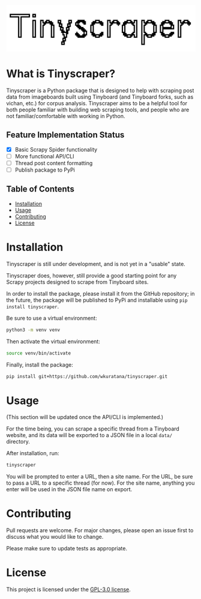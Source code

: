 ![Tinyscraper logo](/assets/Tinyscraper_logo.png)

# What is Tinyscraper?

Tinyscraper is a Python package that is designed to help with scraping post data from imageboards built using Tinyboard (and Tinyboard forks, such as vichan, etc.) for corpus analysis. Tinyscraper aims to be a helpful tool for both people familiar with building web scraping tools, and people who are not familiar/comfortable with working in Python.

## Feature Implementation Status
- [X] Basic Scrapy Spider functionality
- [ ] More functional API/CLI
- [ ] Thread post content formatting
- [ ] Publish package to PyPi

## Table of Contents
- [Installation](#installation)
- [Usage](#usage)
- [Contributing](#contributing)
- [License](#license)

# Installation
Tinyscraper is still under development, and is not yet in a "usable" state. 

Tinyscraper does, however, still provide a good starting point for any Scrapy projects designed to scrape from Tinyboard sites. 

In order to install the package, please install it from the GitHub repository; in the future, the package will be published to PyPi and installable using `pip install tinyscraper`.

Be sure to use a virtual environment:
```bash
python3 -m venv venv
```
Then activate the virtual environment:
```bash
source venv/bin/activate
```
Finally, install the package:
```bash
pip install git+https://github.com/wkuratana/tinyscraper.git
```

# Usage
(This section will be updated once the API/CLI is implemented.)

For the time being, you can scrape a specific thread from a Tinyboard website, and its data will be exported to a JSON file in a local `data/` directory.

After installation, run:
```bash
tinyscraper
```
You will be prompted to enter a URL, then a site name. For the URL, be sure to pass a URL to a specific thread (for now). For the site name, anything you enter will be used in the JSON file name on export.

# Contributing
Pull requests are welcome. For major changes, please open an issue first to discuss what you would like to change.

Please make sure to update tests as appropriate.

# License
This project is licensed under the [GPL-3.0 license](LICENSE).

